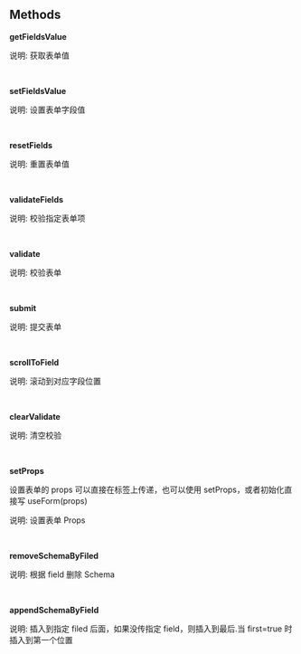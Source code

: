 ## Methods

**getFieldsValue**

说明: 获取表单值

 <br/>

**setFieldsValue**

说明: 设置表单字段值

<br/>

**resetFields**

说明: 重置表单值

<br/>

**validateFields**

说明: 校验指定表单项

 <br/>

**validate**

说明: 校验表单

 <br/>

**submit**

说明: 提交表单

 <br/>

**scrollToField**

说明: 滚动到对应字段位置

 <br/>

**clearValidate**

说明: 清空校验

 <br/>

**setProps**

设置表单的 props 可以直接在标签上传递，也可以使用 setProps，或者初始化直接写 useForm(props)

说明: 设置表单 Props

 <br/>

**removeSchemaByFiled**

说明: 根据 field 删除 Schema

 <br/>

**appendSchemaByField**

说明: 插入到指定 filed 后面，如果没传指定 field，则插入到最后.当 first=true 时插入到第一个位置
